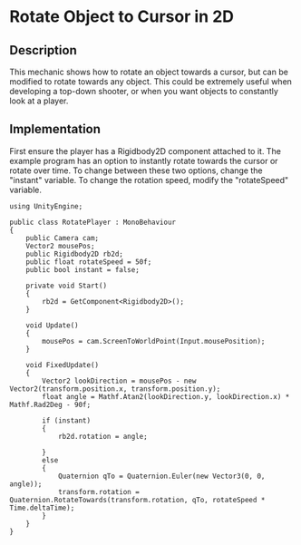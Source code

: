# Rotate Object to Cursor in 2D

## Description
This mechanic shows how to rotate an object towards a cursor, but can be modified to rotate towards any object. This could be extremely useful when developing a top-down shooter, or when you want objects to constantly look at a player.

## Implementation
First ensure the player has a Rigidbody2D component attached to it. The example program has an option to instantly rotate towards the cursor or rotate over time. To change between these two options, change the "instant" variable. To change the rotation speed, modify the "rotateSpeed" variable.

    using UnityEngine;

    public class RotatePlayer : MonoBehaviour
    {
        public Camera cam;
        Vector2 mousePos;
        public Rigidbody2D rb2d;
        public float rotateSpeed = 50f;
        public bool instant = false;

        private void Start()
        {
            rb2d = GetComponent<Rigidbody2D>();   
        }

        void Update()
        {
            mousePos = cam.ScreenToWorldPoint(Input.mousePosition);
        }

        void FixedUpdate()
        {
            Vector2 lookDirection = mousePos - new Vector2(transform.position.x, transform.position.y);
            float angle = Mathf.Atan2(lookDirection.y, lookDirection.x) * Mathf.Rad2Deg - 90f;

            if (instant)
            {
                rb2d.rotation = angle;

            }
            else
            {
                Quaternion qTo = Quaternion.Euler(new Vector3(0, 0, angle));
                transform.rotation = Quaternion.RotateTowards(transform.rotation, qTo, rotateSpeed * Time.deltaTime);
            }
        }
    }


